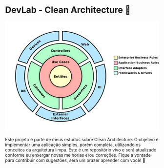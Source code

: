 # DevLab - Clean Architecture 🚀

![./docs/images/clean-arch.png](./docs/images/clean-arch.png)

Este projeto é parte de meus estudos sobre Clean Architecture. O objetivo é implementar uma aplicação simples, porém completa, utilizando os conceitos da arquitetura limpa.
Este é um repositório vivo e será atualizado conforme eu enxergar novas melhorias e/ou correções. Fique a vontade para contribuir com sugestões, será um prazer aprender com você! 🫡